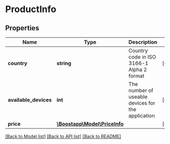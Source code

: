 # ProductInfo

## Properties
Name | Type | Description | Notes
------------ | ------------- | ------------- | -------------
**country** | **string** | Country code in ISO 3166-1 Alpha 2 format | [optional] 
**available_devices** | **int** | The number of useable devices for the application | [optional] 
**price** | [**\Boostapp\Model\PriceInfo**](PriceInfo.md) |  | [optional] 

[[Back to Model list]](../README.md#documentation-for-models) [[Back to API list]](../README.md#documentation-for-api-endpoints) [[Back to README]](../README.md)


